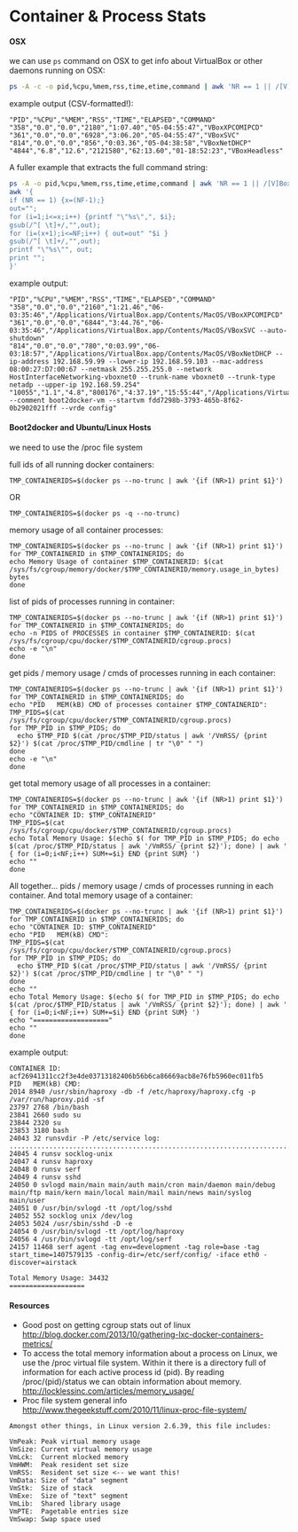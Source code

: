 # Container & Process Stats

#### OSX

we can use `ps` command on OSX to get info about VirtualBox or other daemons running on OSX:

```bash
ps -A -c -o pid,%cpu,%mem,rss,time,etime,command | awk 'NR == 1 || /[V]Box/' | sed -e 's/^ */"/' -e 's/$/\"/g' -e $'s/[[:space:]]\{1,\}/","/g'
```

example output (CSV-formatted!):

```
"PID","%CPU","%MEM","RSS","TIME","ELAPSED","COMMAND"
"358","0.0","0.0","2180","1:07.40","05-04:55:47","VBoxXPCOMIPCD"
"361","0.0","0.0","6928","3:06.20","05-04:55:47","VBoxSVC"
"814","0.0","0.0","856","0:03.36","05-04:38:58","VBoxNetDHCP"
"4844","6.8","12.6","2121580","62:13.60","01-18:52:23","VBoxHeadless"
```

A fuller example that extracts the full command string:

```bash
ps -A -o pid,%cpu,%mem,rss,time,etime,command | awk 'NR == 1 || /[V]Box/' |
awk '{
if (NR == 1) {x=(NF-1);}
out="";
for (i=1;i<=x;i++) {printf "\"%s\",", $i};
gsub(/^[ \t]+/,"",out);
for (i=(x+1);i<=NF;i++) { out=out" "$i }
gsub(/^[ \t]+/,"",out);
printf "\"%s\"", out;
print "";
}'
```

example output:

```
"PID","%CPU","%MEM","RSS","TIME","ELAPSED","COMMAND"
"358","0.0","0.0","2160","1:21.46","06-03:35:46","/Applications/VirtualBox.app/Contents/MacOS/VBoxXPCOMIPCD"
"361","0.0","0.0","6844","3:44.76","06-03:35:46","/Applications/VirtualBox.app/Contents/MacOS/VBoxSVC --auto-shutdown"
"814","0.0","0.0","780","0:03.99","06-03:18:57","/Applications/VirtualBox.app/Contents/MacOS/VBoxNetDHCP --ip-address 192.168.59.99 --lower-ip 192.168.59.103 --mac-address 08:00:27:D7:00:67 --netmask 255.255.255.0 --network HostInterfaceNetworking-vboxnet0 --trunk-name vboxnet0 --trunk-type netadp --upper-ip 192.168.59.254"
"10055","1.1","4.8","800176","4:37.19","15:55:44","/Applications/VirtualBox.app/Contents/MacOS/VBoxHeadless --comment boot2docker-vm --startvm fdd7298b-3793-465b-8f62-0b2902021fff --vrde config"
```

#### Boot2docker and Ubuntu/Linux Hosts

we need to use the /proc file system

full ids of all running docker containers:

```
TMP_CONTAINERIDS=$(docker ps --no-trunc | awk '{if (NR>1) print $1}')
```
OR
```
TMP_CONTAINERIDS=$(docker ps -q --no-trunc)
```

memory usage of all container processes:

```
TMP_CONTAINERIDS=$(docker ps --no-trunc | awk '{if (NR>1) print $1}')
for TMP_CONTAINERID in $TMP_CONTAINERIDS; do
echo Memory Usage of container $TMP_CONTAINERID: $(cat /sys/fs/cgroup/memory/docker/$TMP_CONTAINERID/memory.usage_in_bytes) bytes
done
```

list of pids of processes running in container:

```
TMP_CONTAINERIDS=$(docker ps --no-trunc | awk '{if (NR>1) print $1}')
for TMP_CONTAINERID in $TMP_CONTAINERIDS; do
echo -n PIDS of PROCESSES in container $TMP_CONTAINERID: $(cat /sys/fs/cgroup/cpu/docker/$TMP_CONTAINERID/cgroup.procs)
echo -e "\n"
done
```

get pids / memory usage / cmds of processes running in each container:

```
TMP_CONTAINERIDS=$(docker ps --no-trunc | awk '{if (NR>1) print $1}')
for TMP_CONTAINERID in $TMP_CONTAINERIDS; do
echo "PID   MEM(kB) CMD of processes container $TMP_CONTAINERID":
TMP_PIDS=$(cat /sys/fs/cgroup/cpu/docker/$TMP_CONTAINERID/cgroup.procs)
for TMP_PID in $TMP_PIDS; do
  echo $TMP_PID $(cat /proc/$TMP_PID/status | awk '/VmRSS/ {print $2}') $(cat /proc/$TMP_PID/cmdline | tr "\0" " ")
done
echo -e "\n"
done
```

get total memory usage of all processes in a container:

```
TMP_CONTAINERIDS=$(docker ps --no-trunc | awk '{if (NR>1) print $1}')
for TMP_CONTAINERID in $TMP_CONTAINERIDS; do
echo "CONTAINER ID: $TMP_CONTAINERID"
TMP_PIDS=$(cat /sys/fs/cgroup/cpu/docker/$TMP_CONTAINERID/cgroup.procs)
echo Total Memory Usage: $(echo $( for TMP_PID in $TMP_PIDS; do echo $(cat /proc/$TMP_PID/status | awk '/VmRSS/ {print $2}'); done) | awk ' { for (i=0;i<NF;i++) SUM+=$i} END {print SUM} ')
echo ""
done
```

All together... pids / memory usage / cmds of processes running in each container. And total memory usage of a container:

```
TMP_CONTAINERIDS=$(docker ps --no-trunc | awk '{if (NR>1) print $1}')
for TMP_CONTAINERID in $TMP_CONTAINERIDS; do
echo "CONTAINER ID: $TMP_CONTAINERID"
echo "PID   MEM(kB) CMD":
TMP_PIDS=$(cat /sys/fs/cgroup/cpu/docker/$TMP_CONTAINERID/cgroup.procs)
for TMP_PID in $TMP_PIDS; do
  echo $TMP_PID $(cat /proc/$TMP_PID/status | awk '/VmRSS/ {print $2}') $(cat /proc/$TMP_PID/cmdline | tr "\0" " ")
done
echo ""
echo Total Memory Usage: $(echo $( for TMP_PID in $TMP_PIDS; do echo $(cat /proc/$TMP_PID/status | awk '/VmRSS/ {print $2}'); done) | awk ' { for (i=0;i<NF;i++) SUM+=$i} END {print SUM} ')
echo "==================="
echo ""
done
```

example output:

```
CONTAINER ID: acf26941311cc2f3e4de03713182406b56b6ca86669acb8e76fb5960ec011fb5
PID   MEM(kB) CMD:
2014 8940 /usr/sbin/haproxy -db -f /etc/haproxy/haproxy.cfg -p /var/run/haproxy.pid -sf
23797 2768 /bin/bash
23841 2660 sudo su
23844 2320 su
23853 3180 bash
24043 32 runsvdir -P /etc/service log: ...........................................................................................................................................................................................................................................................................................................................................................................................................
24045 4 runsv socklog-unix
24047 4 runsv haproxy
24048 0 runsv serf
24049 4 runsv sshd
24050 0 svlogd main/main main/auth main/cron main/daemon main/debug main/ftp main/kern main/local main/mail main/news main/syslog main/user
24051 0 /usr/bin/svlogd -tt /opt/log/sshd
24052 552 socklog unix /dev/log
24053 5024 /usr/sbin/sshd -D -e
24054 0 /usr/bin/svlogd -tt /opt/log/haproxy
24056 4 /usr/bin/svlogd -tt /opt/log/serf
24157 11468 serf agent -tag env=development -tag role=base -tag start_time=1407579135 -config-dir=/etc/serf/config/ -iface eth0 -discover=airstack

Total Memory Usage: 34432
===================
```

#### Resources

+ Good post on getting cgroup stats out of linux http://blog.docker.com/2013/10/gathering-lxc-docker-containers-metrics/
+ To access the total memory information about a process on Linux, we use the /proc virtual file system. Within it there is a directory full of information for each active process id (pid). By reading /proc/(pid)/status we can obtain information about memory. http://locklessinc.com/articles/memory_usage/
+ Proc file system general info http://www.thegeekstuff.com/2010/11/linux-proc-file-system/
```
Amongst other things, in Linux version 2.6.39, this file includes:

VmPeak: Peak virtual memory usage
VmSize: Current virtual memory usage
VmLck:  Current mlocked memory
VmHWM:  Peak resident set size
VmRSS:  Resident set size <-- we want this!
VmData: Size of "data" segment
VmStk:  Size of stack
VmExe:  Size of "text" segment
VmLib:  Shared library usage
VmPTE:  Pagetable entries size
VmSwap: Swap space used
```
